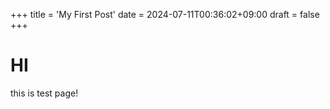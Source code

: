+++
title = 'My First Post'
date = 2024-07-11T00:36:02+09:00
draft = false
+++

# HI

this is test page!
